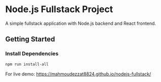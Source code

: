 # Node.js Fullstack Project

A simple fullstack application with Node.js backend and React frontend.

## Getting Started

### Install Dependencies
```bash
npm run install-all
```
For live demo:
 https://mahmoudezzat8824.github.io/nodejs-fullstack/
